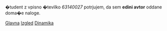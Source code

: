 �tudent z vpisno �tevilko _63140027_ potrjujem, da sem __edini avtor__ oddane doma�e naloge.

[Glavna](https://rawgit.com/mc8873/stroboskop/master/stroboskop.html)
[Izgled](https://rawgit.com/mc8873/stroboskop/izgled/stroboskop.html)
[Dinamika](https://rawgit.com/mc8873/stroboskop/dinamika/stroboskop.html)